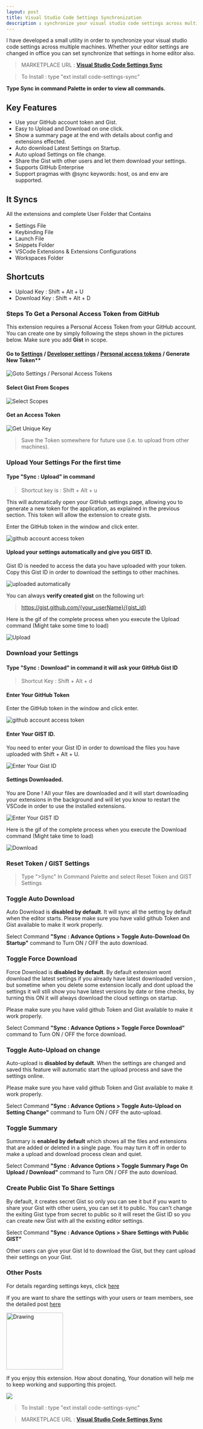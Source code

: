 ```yaml
---
layout: post
title: Visual Studio Code Settings Synchronization
description : synchronize your visual studio code settings across multiple machines. Whether your editor settings are changed in office you can set synchronize that settings in home editor also.
---
```


I have developed a small utility in order to synchronize your visual studio code settings across multiple machines. Whether your editor settings are changed in office you can set synchronize that settings in home editor also.

> MARKETPLACE URL : **[Visual Studio Code Settings Sync](https://marketplace.visualstudio.com/items/Shan.code-settings-sync)**


> To Install : type "ext install code-settings-sync"

**Type Sync in command Palette in order to view all commands.**

## Key Features

* Use your GitHub account token and Gist.
* Easy to Upload and Download on one click.
* Show a summary page at the end with details about config and extensions effected.
* Auto download Latest Settings on Startup.
* Auto upload Settings on file change.
* Share the Gist with other users and let them download your settings.
* Supports GitHub Enterprise
* Support pragmas with @sync keywords: host, os and env are supported.


## It Syncs

All the extensions and complete User Folder that Contains

* Settings File
* Keybinding File
* Launch File
* Snippets Folder
* VSCode Extensions & Extensions Configurations
* Workspaces Folder


## Shortcuts

* Upload Key : Shift + Alt + U
* Download Key : Shift + Alt + D

	
### Steps To Get a Personal Access Token from GitHub

This extension requires a Personal Access Token from your GitHub account. You can create one by simply following the steps shown in the pictures below. Make sure you add **Gist** in scope.

#### Go to [Settings](https://github.com/settings) / [Developer settings](https://github.com/settings/tokens) / [Personal access tokens](https://github.com/settings/tokens) / Generate New Token**

![Goto Settings / Personal Access Tokens](http://shanalikhan.github.io/img/github1.PNG)

#### Select Gist From Scopes

![Select Scopes](http://shanalikhan.github.io/img/github2.PNG)

#### Get an Access Token

![Get Unique Key](http://shanalikhan.github.io/img/github3.PNG)

> Save the Token somewhere for future use (i.e. to upload from other machines).

### Upload Your Settings For the first time


#### Type "Sync : Upload" in command

> Shortcut key is : Shift + Alt + u

This will automatically open your GitHub settings page, allowing you to generate a new token for the application, as explained in the previous section. This token will allow the extension to create gists.

Enter the GitHub token in the window and click enter.

![github account access token](http://shanalikhan.github.io/img/upload1.png)

#### Upload your settings automatically and give you GIST ID.

Gist ID is needed to access the data you have uploaded with your token. Copy this Gist ID in order to download the settings to other machines. 

![uploaded automatically](http://shanalikhan.github.io/img/upload2.png)


You can always **verify created gist** on the following url:

> https://gist.github.com/{your_userName}/{gist_id}

Here is the gif of the complete process when you execute the Upload command (Might take some time to load)

![Upload](https://media.giphy.com/media/xT9IglKxSqs2Wdwq2c/source.gif)

### Download your Settings

#### Type "Sync : Download" in command it will ask your GitHub Gist ID

> Shortcut Key : Shift + Alt + d

#### Enter Your GitHub Token

Enter the GitHub token in the window and click enter.

![github account access token](https://shanalikhan.github.io/img/upload1.png)

#### Enter Your GIST ID.

You need to enter your Gist ID in order to download the files you have uploaded with Shift + Alt + U.

![Enter Your Gist ID](https://shanalikhan.github.io/img/download2.png)

#### Settings Downloaded.

You are Done ! All your files are downloaded and it will start downloading your extensions in the background and will let you know to restart the VSCode in order to use the installed extensions.

![Enter Your GIST ID](http://shanalikhan.github.io/img/download3.png)

Here is the gif of the complete process when you execute the Download command (Might take time to load)


![Download](https://media.giphy.com/media/xT9Iglsi3CS9noE8tW/source.gif)


### Reset Token / GIST Settings

> Type ">Sync" In Command Palette and select Reset Token and GIST Settings


### Toggle Auto Download

Auto Download is **disabled by default**. It will sync all the setting by default when the editor starts.
Please make sure you have valid github Token and Gist available to make it work properly.

Select Command **"Sync : Advance Options > Toggle Auto-Download On Startup"** command to Turn ON / OFF the auto download.

### Toggle Force Download

Force Download is **disabled by default**. By default extension wont download the latest settings if you already have latest downloaded version , but sometime when you delete some extension locally and dont upload the settings it will still show you have latest versions by date or time checks, by turning this ON it will always download the cloud settings on startup.

Please make sure you have valid github Token and Gist available to make it work properly.

Select Command **"Sync : Advance Options > Toggle Force Download"** command to Turn ON / OFF the force download.

### Toggle Auto-Upload on change

Auto-upload is **disabled by default**. When the settings are changed and saved this feature will automatic start the upload process and save the settings online.

Please make sure you have valid github Token and Gist available to make it work properly.

Select Command **"Sync : Advance Options > Toggle Auto-Upload on Setting Change"** command to Turn ON / OFF the auto-upload.


### Toggle Summary

Summary is **enabled by default** which shows all the files and extensions that are added or deleted in a single page.
You may turn it off in order to make a upload and download process clean and quiet.  

Select Command **"Sync : Advance Options > Toggle Summary Page On Upload / Download"** command to Turn ON / OFF the auto download.

### Create Public Gist To Share Settings

By default, it creates secret Gist so only you can see it but if you want to share your Gist with other users, you can set it to public.
You can't change the exiting Gist type from secret to public so it will reset the Gist ID so you can create new Gist with all the existing editor settings.

Select Command **"Sync : Advance Options > Share Settings with Public GIST"**

Other users can give your Gist Id to download the Gist, but they cant upload their settings on your Gist.


### Other Posts
For details regarding settings keys, click [here](http://shanalikhan.github.io/2016/07/31/Visual-Studio-code-sync-setting-edit-manually.html)

If you are want to share the settings with your users or team members, see the detailed post [here](http://shanalikhan.github.io/2016/09/02/how-to-Share-visual-studio-code-settings.html)


<a href="https://join.slack.com/t/codesettingssync/shared_invite/enQtMzE3MjY5NTczNDMwLTYwMTIwNGExOGE2MTJkZWU0OTU5MmI3ZTc4N2JkZjhjMzY1OTk5OGExZjkwMDMzMDU4ZTBlYjk5MGQwZmMyNzk">
<img src="https://shanalikhan.github.io/img/slack.PNG" alt="Drawing" style="width: 150px;"/>
</a>


If you enjoy this extension. How about donating, Your donation will help me to keep working and supporting this project.

[<img src="https://www.paypalobjects.com/en_US/i/btn/btn_donateCC_LG.gif">](https://www.paypal.com/cgi-bin/webscr?cmd=_donations&business=4W3EWHHBSYMM8&lc=IE&item_name=Code%20Settings%20Sync&item_number=visual%20studio%20code%20settings%20sync&currency_code=USD&bn=PP%2dDonationsBF%3abtn_donate_SM%2egif%3aNonHosted)


> To Install : type "ext install code-settings-sync"

> MARKETPLACE URL : **[Visual Studio Code Settings Sync](https://marketplace.visualstudio.com/items/Shan.code-settings-sync)**

